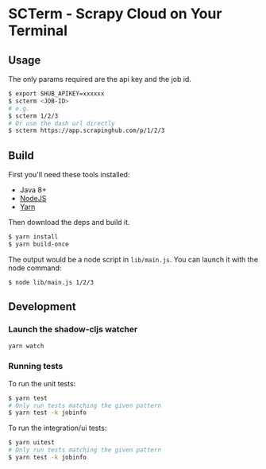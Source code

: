 # SCTerm - Scrapy Cloud on Your Terminal

## Usage

The only params required are the api key and the job id.

```bash
$ export SHUB_APIKEY=xxxxxx
$ scterm <JOB-ID>
# e.g.
$ scterm 1/2/3
# Or use the dash url directly
$ scterm https://app.scrapinghub.com/p/1/2/3
```

## Build

First you'll need these tools installed:

- Java 8+
- [NodeJS](https://nodejs.org)
- [Yarn](https://yarnpkg.com/lang/en/docs/install/#mac-stable)

Then download the deps and build it.

```bash
$ yarn install
$ yarn build-once
```

The output would be a node script in `lib/main.js`. You can launch it with the node command:
```
$ node lib/main.js 1/2/3
```

## Development

### Launch the shadow-cljs watcher

```bash
yarn watch
```

### Running tests

To run the unit tests:

```bash
$ yarn test
# Only run tests matching the given pattern
$ yarn test -k jobinfo
```

To run the integration/ui tests:

```bash
$ yarn uitest
# Only run tests matching the given pattern
$ yarn test -k jobinfo
```
